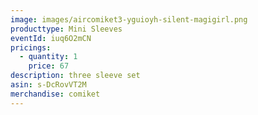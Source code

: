 ```yaml
---
image: images/aircomiket3-yguioyh-silent-magigirl.png
producttype: Mini Sleeves
eventId: iuq6O2mCN
pricings:
  - quantity: 1
    price: 67
description: three sleeve set
asin: s-DcRovVT2M
merchandise: comiket
---
```

